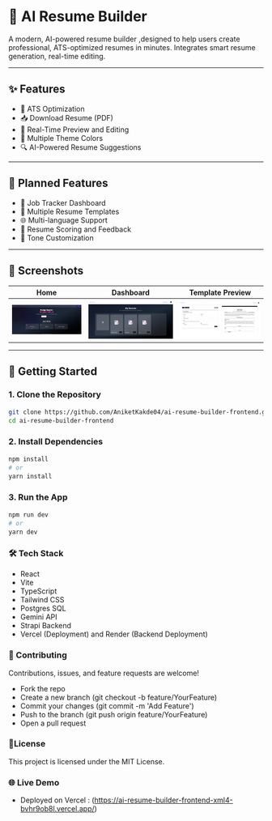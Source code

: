 # 🧠 AI Resume Builder

A modern, AI-powered resume builder ,designed to help users create professional, ATS-optimized resumes in minutes. Integrates smart resume generation, real-time editing.

---

## ✨ Features

- 📄 ATS Optimization  
- 📥 Download Resume (PDF)  
- 📝 Real-Time Preview and Editing  
- 🌈 Multiple Theme Colors  
- 🔍 AI-Powered Resume Suggestions 

---

## 🔮 Planned Features

- 💼 Job Tracker Dashboard  
- 🎨 Multiple Resume Templates
- 🌐 Multi-language Support  
- 🎯 Resume Scoring and Feedback  
- 💬 Tone Customization  

---

## 📸 Screenshots

| Home | Dashboard | Template Preview |
|------|-----------|------------------|
| ![Home](public/screenshots/homepage.png) | ![Dashboard](public/screenshots/dashboard.png) | ![Template](public/screenshots/preview.png) |

---

## 🚀 Getting Started

### 1. Clone the Repository

```bash
git clone https://github.com/AniketKakde04/ai-resume-builder-frontend.git
cd ai-resume-builder-frontend
```

### 2. Install Dependencies
```bash
npm install
# or
yarn install
```

### 3. Run the App
```bash
npm run dev
# or
yarn dev
```

### 🛠 Tech Stack
- React
- Vite
- TypeScript
- Tailwind CSS
- Postgres SQL
- Gemini API
- Strapi Backend
- Vercel (Deployment) and Render (Backend Deployment)

### 🤝 Contributing
Contributions, issues, and feature requests are welcome!
- Fork the repo
- Create a new branch (git checkout -b feature/YourFeature)
- Commit your changes (git commit -m 'Add Feature')
- Push to the branch (git push origin feature/YourFeature)
- Open a pull request

### 📄License
This project is licensed under the MIT License.



### 🌐 Live Demo
- Deployed on Vercel : (https://ai-resume-builder-frontend-xml4-bvhr9ob8l.vercel.app/)

